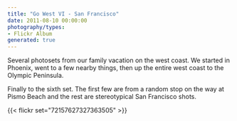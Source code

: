 ```yaml
---
title: "Go West VI - San Francisco"
date: 2011-08-10 00:00:00
photography/types:
- Flickr Album
generated: true
---
```

Several photosets from our family vacation on the west coast. We started in Phoenix, went to a few nearby things, then up the entire west coast to the Olympic Peninsula. 

Finally to the sixth set. The first few are from a random stop on the way at Pismo Beach and the rest are stereotypical San Francisco shots. 

{{< flickr set="72157627327363505" >}}
